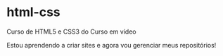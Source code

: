 # html-css
 Curso de HTML5 e CSS3 do Curso em vídeo

 Estou aprendendo a criar sites e agora vou gerenciar meus repositórios!
